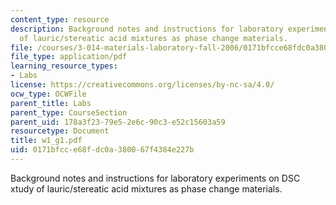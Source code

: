 ```yaml
---
content_type: resource
description: Background notes and instructions for laboratory experiments on DSC xtudy
  of lauric/stereatic acid mixtures as phase change materials.
file: /courses/3-014-materials-laboratory-fall-2006/0171bfcce68fdc0a380067f4384e227b_w1_g1.pdf
file_type: application/pdf
learning_resource_types:
- Labs
license: https://creativecommons.org/licenses/by-nc-sa/4.0/
ocw_type: OCWFile
parent_title: Labs
parent_type: CourseSection
parent_uid: 178a3f23-79e5-2e6c-90c3-e52c15603a59
resourcetype: Document
title: w1_g1.pdf
uid: 0171bfcc-e68f-dc0a-3800-67f4384e227b
---
```

Background notes and instructions for laboratory experiments on DSC xtudy of lauric/stereatic acid mixtures as phase change materials.